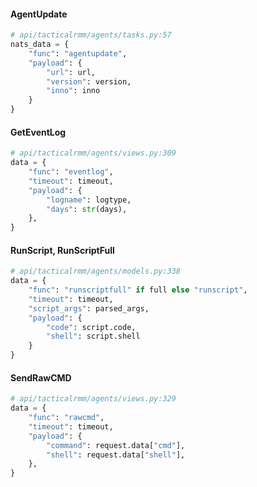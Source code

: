 #### AgentUpdate

```python
# api/tacticalrmm/agents/tasks.py:57
nats_data = {
    "func": "agentupdate",
    "payload": {
        "url": url,
        "version": version,
        "inno": inno
    }
}
```

#### GetEventLog

```python
# api/tacticalrmm/agents/views.py:309
data = {
    "func": "eventlog",
    "timeout": timeout,
    "payload": {
        "logname": logtype,
        "days": str(days),
    },
}
```

#### RunScript, RunScriptFull

```python
# api/tacticalrmm/agents/models.py:338
data = {
    "func": "runscriptfull" if full else "runscript",
    "timeout": timeout,
    "script_args": parsed_args,
    "payload": {
        "code": script.code,
        "shell": script.shell
    }
}
```

#### SendRawCMD

```python
# api/tacticalrmm/agents/views.py:329
data = {
    "func": "rawcmd",
    "timeout": timeout,
    "payload": {
        "command": request.data["cmd"],
        "shell": request.data["shell"],
    },
}
```
